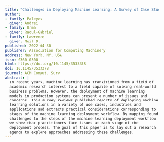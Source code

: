 ```yaml
---
title: "Challenges in Deploying Machine Learning: A Survey of Case Studies"
author: 
- family: Paleyes
  given: Andrei
- family: Urma
  given: Raoul-Gabriel
- family: Lawrence
  given: Neil D.
published: 2022-04-30
publisher: Association for Computing Machinery
address: New York, NY, USA
issn: 0360-0300 
html: https://doi.org/10.1145/3533378
doi: 10.1145/3533378
journal: ACM Comput. Surv.
abstract: |
  In recent years, machine learning has transitioned from a field of
  academic research interest to a field capable of solving real-world
  business problems. However, the deployment of machine learning
  models in production systems can present a number of issues and
  concerns. This survey reviews published reports of deploying machine
  learning solutions in a variety of use cases, industries and
  applications and extracts practical considerations corresponding to
  stages of the machine learning deployment workflow. By mapping found
  challenges to the steps of the machine learning deployment workflow
  we show that practitioners face issues at each stage of the
  deployment process. The goal of this paper is to lay out a research
  agenda to explore approaches addressing these challenges.
---
```

